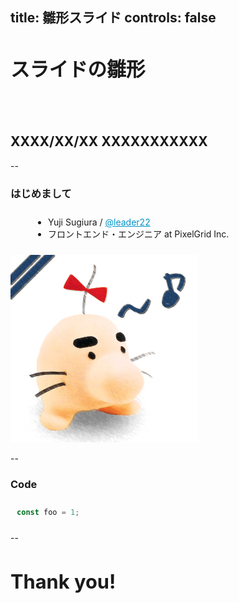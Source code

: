 title: 雛形スライド
controls: false
--

# スライドの雛形

## &nbsp;
## XXXX/XX/XX XXXXXXXXXXX

--

### はじめまして

- Yuji Sugiura / [@leader22](https://twitter.com/leader22)
- フロントエンド・エンジニア at PixelGrid Inc.

![leader22](./img/doseisan.jpg)

--

### Code

```javascript
const foo = 1;
```

--

# Thank you!

<script>
// 時間管理するの面倒なので経過時間をこっそり出す
(function(global) {
  const timer = document.createElement('div');
  timer.textContent = '0';
  timer.id = 'timer';
  document.body.appendChild(timer); 

  setInterval(function() {
    const now = timer.textContent|0;
    timer.textContent = '' + (now + 1);
  }, 1000 * 1);
}(this));

// モバイルでcontrolsない場合に詰むので
(function(global) {
  const isMobile = 'ontouchstart' in global;
  if (isMobile === false) return;
  
  document.body.addEventListener('click', (ev) => {
    const isRight = (global.innerWidth / 2) < ev.clientX;
    const dir = isRight ? 1 : -1;
    global.navigate(dir);
  }, false);
}(this));
</script>

<style>
:root {
  --bg-color: #eee;
  --bar-color: #274a78;
  --em-color: #0094c8;
}

#timer {
  position: fixed;
  right: 0;
  top: 0;
  z-index: 1;
  color: inherit;
  font-size: 10%;
  padding: 5px;
}

.progress {
  z-index: 1;
}

.progress-bar {
  background-color: var(--bar-color);
}

a {
  color: var(--em-color);!important;
}

h1 {
  font-size: 220%;
}

h3 {
  border-color: var(--bar-color);
}

pre {
  padding: 2%;
  background-color: #fff;
}

ul {
  padding: 10px 0 10px 60px;
}

.slide {
  background-color: var(--bg-color);
}

.slide-content {
  overflow: scroll;
}

.slide-content img {
  display: block;
  margin: 0 auto;
  max-width: 75%;
}
</style>